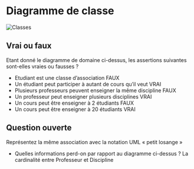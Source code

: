 # Diagramme de classe

![Classes](uml/classes.png)

## Vrai ou faux

Etant donné le diagramme de domaine ci-dessus, les assertions suivantes sont-elles vraies ou fausses ? 
- Etudiant est une classe d’association FAUX
- Un étudiant peut participer à autant de cours qu’il veut VRAI
- Plusieurs professeurs peuvent enseigner la même discipline FAUX
- Un professeur peut enseigner plusieurs disciplines VRAI
- Un cours peut être enseigner à 2 étudiants FAUX
- Un cours peut être enseigner à 20 étudiants VRAI

## Question ouverte

Représentez la même association avec la notation UML « petit losange » 

- Quelles informations perd-on par rapport au diagramme ci-dessus ? 
La cardinalité entre Professeur et Discipline